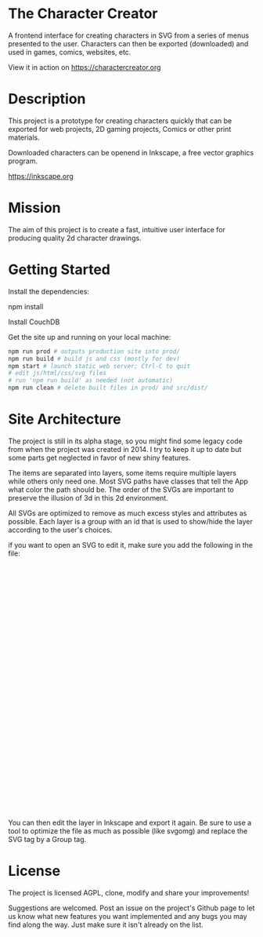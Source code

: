 # The Character Creator
A frontend interface for creating characters in SVG from a series of menus presented to the user. Characters can then be exported (downloaded) and used in games, comics, websites, etc.

View it in action on https://charactercreator.org

# Description

This project is a prototype for creating characters quickly that can be exported for web projects, 2D gaming projects, Comics or other print materials.

Downloaded characters can be openend in Inkscape, a free vector graphics program.

https://inkscape.org

# Mission

The aim of this project is to create a fast, intuitive user interface for producing quality 2d character drawings.

# Getting Started

Install the dependencies:

npm install

Install CouchDB

Get the site up and running on your local machine:

```sh
npm run prod # outputs production site into prod/
npm run build # build js and css (mostly for dev)
npm start # launch static web server; Ctrl-C to quit
# edit js/html/css/svg files
# run 'npm run build' as needed (not automatic)
npm run clean # delete built files in prod/ and src/dist/
```


# Site Architecture

The project is still in its alpha stage, so you might find some legacy code from when the project was created in 2014. I try to keep it up to date but some parts get neglected in favor of new shiny features.

The items are separated into layers, some items require multiple layers while others only need one. Most SVG paths have classes that tell the App what color the path should be. The order of the SVGs are important to preserve the illusion of 3d in this 2d environment.

All SVGs are optimized to remove as much excess styles and attributes as possible. Each layer is a group with an id that is used to show/hide the layer according to the user's choices.

if you want to open an SVG to edit it, make sure you add the following in the file:

<svg viewBox="10 50 540 540">
[...]
</svg>

You can then edit the layer in Inkscape and export it again. Be sure to use a tool to optimize the file as much as possible (like svgomg) and replace the SVG tag by a Group tag.

# License

The project is licensed AGPL, clone, modify and share your improvements!

Suggestions are welcomed. Post an issue on the project's Github page to let us know what new features you want implemented and any bugs you may find along the way. Just make sure it isn't already on the list.

